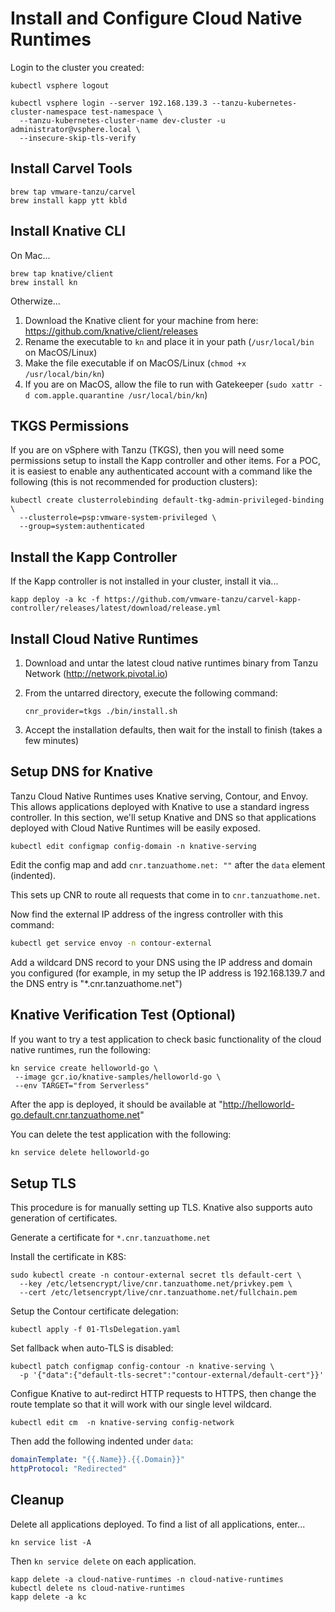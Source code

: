 # Install and Configure Cloud Native Runtimes

Login to the cluster you created:

```shell
kubectl vsphere logout

kubectl vsphere login --server 192.168.139.3 --tanzu-kubernetes-cluster-namespace test-namespace \
  --tanzu-kubernetes-cluster-name dev-cluster -u administrator@vsphere.local \
  --insecure-skip-tls-verify
```

## Install Carvel Tools

```shell
brew tap vmware-tanzu/carvel
brew install kapp ytt kbld
```

## Install Knative CLI

On Mac...

```shell
brew tap knative/client
brew install kn
```

Otherwize...

1. Download the Knative client for your machine from here: https://github.com/knative/client/releases
1. Rename the executable to `kn` and place it in your path (`/usr/local/bin` on MacOS/Linux)
1. Make the file executable if on MacOS/Linux (`chmod +x /usr/local/bin/kn`)
1. If you are on MacOS, allow the file to run with Gatekeeper (`sudo xattr -d com.apple.quarantine /usr/local/bin/kn`)

## TKGS Permissions

If you are on vSphere with Tanzu (TKGS), then you will need some permissions setup to install the Kapp controller
and other items. For a POC, it is easiest to enable any authenticated account with a command like the following
(this is not recommended for production clusters):

```shell
kubectl create clusterrolebinding default-tkg-admin-privileged-binding \
  --clusterrole=psp:vmware-system-privileged \
  --group=system:authenticated
  ```

## Install the Kapp Controller

If the Kapp controller is not installed in your cluster, install it via...

```shell
kapp deploy -a kc -f https://github.com/vmware-tanzu/carvel-kapp-controller/releases/latest/download/release.yml
```

## Install Cloud Native Runtimes

1. Download and untar the latest cloud native runtimes binary from Tanzu Network (http://network.pivotal.io)
1. From the untarred directory, execute the following command:

   ```shell
   cnr_provider=tkgs ./bin/install.sh
   ```

1. Accept the installation defaults, then wait for the install to finish (takes a few minutes)

## Setup DNS for Knative

Tanzu Cloud Native Runtimes uses Knative serving, Contour, and Envoy. This allows applications deployed
with Knative to use a standard ingress controller. In this section, we'll setup Knative and DNS so that
applications deployed with Cloud Native Runtimes will be easily exposed.

```shell
kubectl edit configmap config-domain -n knative-serving
```

Edit the config map and add `cnr.tanzuathome.net: ""` after the `data` element (indented).

This sets up CNR to route all requests that come in to `cnr.tanzuathome.net`.

Now find the external IP address of the ingress controller with this command:

```bash
kubectl get service envoy -n contour-external
```

Add a wildcard DNS record to your DNS using the IP address and domain you configured (for example, in my setup the IP address is 192.168.139.7
and the DNS entry is "*.cnr.tanzuathome.net")


## Knative Verification Test (Optional)
If you want to try a test application to check basic functionality of the cloud native runtimes, run the following:

```shell
kn service create helloworld-go \
 --image gcr.io/knative-samples/helloworld-go \
 --env TARGET="from Serverless"
```

After the app is deployed, it should be available at "http://helloworld-go.default.cnr.tanzuathome.net"

You can delete the test application with the following:

```bash
kn service delete helloworld-go
```

## Setup TLS

This procedure is for manually setting up TLS. Knative also supports auto generation of certificates.

Generate a certificate for `*.cnr.tanzuathome.net`

Install the certificate in K8S:

```shell
sudo kubectl create -n contour-external secret tls default-cert \
  --key /etc/letsencrypt/live/cnr.tanzuathome.net/privkey.pem \
  --cert /etc/letsencrypt/live/cnr.tanzuathome.net/fullchain.pem
```

Setup the Contour certificate delegation:

```shell
kubectl apply -f 01-TlsDelegation.yaml
```

Set fallback when auto-TLS is disabled:

```shell
kubectl patch configmap config-contour -n knative-serving \
  -p '{"data":{"default-tls-secret":"contour-external/default-cert"}}'
```

Configue Knative to aut-redirct HTTP requests to HTTPS, then change the route template
so that it will work with our single level wildcard.

```shell
kubectl edit cm  -n knative-serving config-network
```

Then add the following indented under `data`:

```yaml
domainTemplate: "{{.Name}}.{{.Domain}}"
httpProtocol: "Redirected"
```

## Cleanup

Delete all applications deployed. To find a list of all applications, enter...

```shell
kn service list -A
```

Then `kn service delete` on each application.

```shell
kapp delete -a cloud-native-runtimes -n cloud-native-runtimes
kubectl delete ns cloud-native-runtimes
kapp delete -a kc
```
